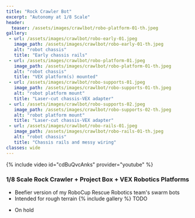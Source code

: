 ```yaml
---
title: "Rock Crawler Bot"
excerpt: "Autonomy at 1/8 Scale"
header:
  teaser: /assets/images/crawlbot/robo-platform-01-th.jpeg
gallery:
 - url: /assets/images/crawlbot/robo-early-01.jpeg
   image_path: /assets/images/crawlbot/robo-early-01-th.jpeg
   alt: "robot chassis"
   title: "Early chassis rails"
 - url: /assets/images/crawlbot/robo-platform-01.jpeg
   image_path: /assets/images/crawlbot/robo-platform-01-th.jpeg
   alt: "robot chassis"
   title: "VEX platform(s) mounted"
 - url: /assets/images/crawlbot/robo-supports-01.jpeg
   image_path: /assets/images/crawlbot/robo-supports-01-th.jpeg
   alt: "robot platform mount"
   title: "Laser-cut chassis-VEX adapter"
 - url: /assets/images/crawlbot/robo-supports-02.jpeg
   image_path: /assets/images/crawlbot/robo-supports-02-th.jpeg
   alt: "robot platform mount"
   title: "Laser-cut chassis-VEX adapter"
 - url: /assets/images/crawlbot/robo-rails-01.jpeg
   image_path: /assets/images/crawlbot/robo-rails-01-th.jpeg
   alt: "robot chassis"
   title: "Chassis rails and messy wiring"
classes: wide
---
```

{% include video id="cdBuQvcAnks" provider="youtube" %}
### 1/8 Scale Rock Crawler + Project Box + VEX Robotics Platforms
* Beefier version of my RoboCup Rescue Robotics team's swarm bots<br/>
* Intended for rough terrain
{% include gallery %}
TODO
- On hold
